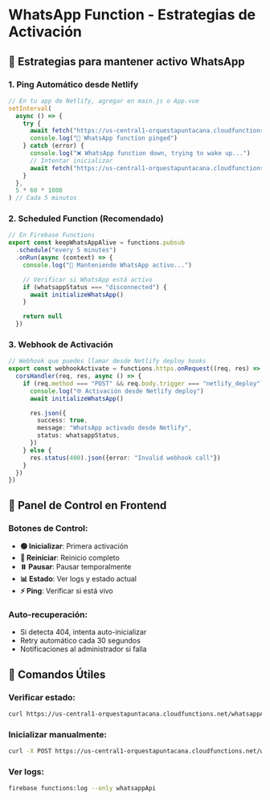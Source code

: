 # WhatsApp Function - Estrategias de Activación

## 🚀 Estrategias para mantener activo WhatsApp

### 1. **Ping Automático desde Netlify**

```javascript
// En tu app de Netlify, agregar en main.js o App.vue
setInterval(
  async () => {
    try {
      await fetch("https://us-central1-orquestapuntacana.cloudfunctions.net/whatsappApi/status")
      console.log("📱 WhatsApp function pinged")
    } catch (error) {
      console.log("❌ WhatsApp function down, trying to wake up...")
      // Intentar inicializar
      await fetch("https://us-central1-orquestapuntacana.cloudfunctions.net/whatsappApi/init")
    }
  },
  5 * 60 * 1000
) // Cada 5 minutos
```

### 2. **Scheduled Function (Recomendado)**

```typescript
// En Firebase Functions
export const keepWhatsAppAlive = functions.pubsub
  .schedule("every 5 minutes")
  .onRun(async (context) => {
    console.log("🔄 Manteniendo WhatsApp activo...")

    // Verificar si WhatsApp está activo
    if (whatsappStatus === "disconnected") {
      await initializeWhatsApp()
    }

    return null
  })
```

### 3. **Webhook de Activación**

```typescript
// Webhook que puedes llamar desde Netlify deploy hooks
export const webhookActivate = functions.https.onRequest((req, res) => {
  corsHandler(req, res, async () => {
    if (req.method === "POST" && req.body.trigger === "netlify_deploy") {
      console.log("🌐 Activación desde Netlify deploy")
      await initializeWhatsApp()

      res.json({
        success: true,
        message: "WhatsApp activado desde Netlify",
        status: whatsappStatus,
      })
    } else {
      res.status(400).json({error: "Invalid webhook call"})
    }
  })
})
```

## 📱 Panel de Control en Frontend

### Botones de Control:

- **🟢 Inicializar**: Primera activación
- **🔄 Reiniciar**: Reinicio completo
- **⏸️ Pausar**: Pausar temporalmente
- **📊 Estado**: Ver logs y estado actual
- **⚡ Ping**: Verificar si está vivo

### Auto-recuperación:

- Si detecta 404, intenta auto-inicializar
- Retry automático cada 30 segundos
- Notificaciones al administrador si falla

## 🔧 Comandos Útiles

### Verificar estado:

```bash
curl https://us-central1-orquestapuntacana.cloudfunctions.net/whatsappApi/status
```

### Inicializar manualmente:

```bash
curl -X POST https://us-central1-orquestapuntacana.cloudfunctions.net/whatsappApi/init
```

### Ver logs:

```bash
firebase functions:log --only whatsappApi
```
